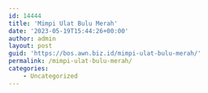 ```yaml
---
id: 14444
title: 'Mimpi Ulat Bulu Merah'
date: '2023-05-19T15:44:26+00:00'
author: admin
layout: post
guid: 'https://bos.awn.biz.id/mimpi-ulat-bulu-merah/'
permalink: /mimpi-ulat-bulu-merah/
categories:
    - Uncategorized
---
```


